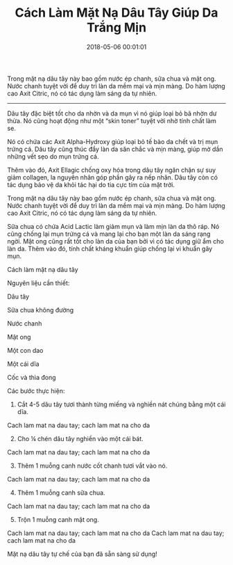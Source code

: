 ﻿---
layout: post
title: Cách Làm Mặt Nạ Dâu Tây Giúp Da Trắng Mịn
date: 2018-05-06 00:01:01
category: web
tags: [Mặt Nạ Dâu Tây, bí quyết sức khỏe]
---
Trong mặt nạ dâu tây này bao gồm nước ép chanh, sữa chua và mật ong. Nước chanh tuyệt vời để duy trì làn da mềm mại và mịn màng. Do hàm lượng cao Axit Citric, nó có tác dụng làm sáng da tự nhiên.<!-- more -->

---

Dâu tây đặc biệt tốt cho da nhờn và da mụn vì nó giúp loại bỏ bã nhờn dư thừa. Nó cũng hoạt động như một “skin toner” tuyệt vời nhờ tính chất làm se.

Nó có chứa các Axit Alpha-Hydroxy giúp loại bỏ tế bào da chết và trị mụn trứng cá. Dâu tây cũng thúc đẩy làn da săn chắc và mịn màng, giúp mờ dần những vết sẹo do mụn trứng cá.

Thêm vào đó, Axit Ellagic chống oxy hóa trong dâu tây ngăn chặn sự suy giảm collagen, la nguyên nhân góp phần gây ra nếp nhăn. Dâu tây còn có tác dụng bảo vệ da khỏi tác hại do tia cực tím của mặt trời.

 Trong mặt nạ dâu tây này bao gồm nước ép chanh, sữa chua và mật ong. Nước chanh tuyệt vời để duy trì làn da mềm mại và mịn màng. Do hàm lượng cao Axit Citric, nó có tác dụng làm sáng da tự nhiên.

Sữa chua có chứa Acid Lactic làm giảm mụn và làm mịn làn da thô ráp. Nó cũng chống lại mụn trứng cá và mang lại cho bạn một làn da sáng rạng ngời. Mật ong cũng rất tốt cho làn da của bạn bởi vì có tác dụng giữ ẩm cho làn da. Thêm vào đó, tính chất kháng khuẩn giúp chống lại vi khuẩn gây mụn.

Cách làm mặt nạ dâu tây

Nguyên liệu cần thiết:


Dâu tây

Sữa chua không đường

Nước chanh

Mật ong

Một con dao

Một cái dĩa

Cốc và thìa đong

Các bước thực hiện:

1. Cắt 4-5 dâu tây tươi thành từng miếng và nghiền nát chúng bằng một cái dĩa.

Cach lam mat na dau tay; cach lam mat na cho da

2. Cho ¼ chén dâu tây nghiền vào một cái bát.

Cach lam mat na dau tay; cach lam mat na cho da

3. Thêm 1 muỗng canh nước cốt chanh tươi vắt vào nó.

Cach lam mat na dau tay; cach lam mat na cho da

4. Thêm 1 muỗng canh sữa chua.

Cach lam mat na dau tay; cach lam mat na cho da

5. Trộn 1 muỗng canh mật ong.

Cach lam mat na dau tay; cach lam mat na cho da Cach lam mat na dau tay; cach lam mat na cho da

Mặt nạ dâu tây tự chế của bạn đã sẵn sàng sử dụng! 